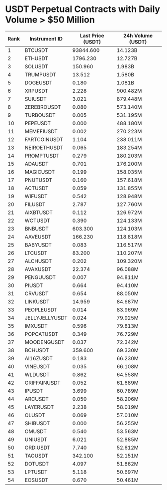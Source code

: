 # USDT Perpetual Contracts with Daily Volume > $50 Million

| Rank | Instrument ID | Last Price (USDT) | 24h Volume (USDT) |
|------|---------------|-------------------|-------------------|
| 1 | BTCUSDT | 93844.600 | 14.123B |
| 2 | ETHUSDT | 1796.230 | 12.727B |
| 3 | SOLUSDT | 150.960 | 1.983B |
| 4 | TRUMPUSDT | 13.512 | 1.580B |
| 5 | DOGEUSDT | 0.180 | 1.081B |
| 6 | XRPUSDT | 2.228 | 900.482M |
| 7 | SUIUSDT | 3.021 | 879.448M |
| 8 | ZEREBROUSDT | 0.080 | 573.140M |
| 9 | TURBOUSDT | 0.005 | 531.195M |
| 10 | PEPEUSDT | 0.000 | 488.180M |
| 11 | MEMEFIUSDT | 0.002 | 270.223M |
| 12 | FARTCOINUSDT | 1.104 | 238.011M |
| 13 | NEIROETHUSDT | 0.065 | 183.254M |
| 14 | PROMPTUSDT | 0.279 | 180.203M |
| 15 | ADAUSDT | 0.701 | 176.200M |
| 16 | MAGICUSDT | 0.199 | 158.035M |
| 17 | PNUTUSDT | 0.160 | 157.618M |
| 18 | ACTUSDT | 0.059 | 131.855M |
| 19 | WIFUSDT | 0.542 | 128.948M |
| 20 | FILUSDT | 2.787 | 127.760M |
| 21 | AIXBTUSDT | 0.112 | 126.972M |
| 22 | WCTUSDT | 0.390 | 124.133M |
| 23 | BNBUSDT | 603.300 | 124.103M |
| 24 | AAVEUSDT | 166.230 | 118.818M |
| 25 | BABYUSDT | 0.083 | 116.517M |
| 26 | LTCUSDT | 83.200 | 110.207M |
| 27 | ALCHUSDT | 0.202 | 109.320M |
| 28 | AVAXUSDT | 22.374 | 96.088M |
| 29 | PENGUUSDT | 0.007 | 94.811M |
| 30 | PIUSDT | 0.664 | 94.410M |
| 31 | CRVUSDT | 0.654 | 88.050M |
| 32 | LINKUSDT | 14.959 | 84.687M |
| 33 | PEOPLEUSDT | 0.014 | 83.969M |
| 34 | JELLYJELLYUSDT | 0.024 | 79.925M |
| 35 | IMXUSDT | 0.596 | 79.813M |
| 36 | POPCATUSDT | 0.349 | 76.729M |
| 37 | MOODENGUSDT | 0.037 | 72.342M |
| 38 | BCHUSDT | 359.600 | 69.330M |
| 39 | AI16ZUSDT | 0.183 | 66.230M |
| 40 | VINEUSDT | 0.035 | 66.108M |
| 41 | WLDUSDT | 0.862 | 64.558M |
| 42 | GRIFFAINUSDT | 0.052 | 61.689M |
| 43 | IPUSDT | 3.699 | 60.789M |
| 44 | ARCUSDT | 0.050 | 58.206M |
| 45 | LAYERUSDT | 2.238 | 58.019M |
| 46 | OLUSDT | 0.069 | 57.010M |
| 47 | SHIBUSDT | 0.000 | 56.255M |
| 48 | OMUSDT | 0.540 | 53.563M |
| 49 | UNIUSDT | 6.021 | 52.885M |
| 50 | ORDIUSDT | 7.740 | 52.612M |
| 51 | TAOUSDT | 342.100 | 52.151M |
| 52 | DOTUSDT | 4.097 | 51.862M |
| 53 | LPTUSDT | 5.118 | 50.697M |
| 54 | EOSUSDT | 0.670 | 50.461M |

